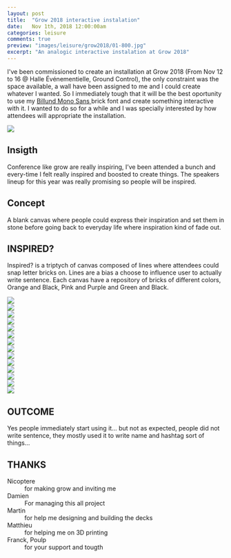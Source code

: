 ```yaml
---
layout: post
title:  "Grow 2018 interactive instalation"
date: 	Nov 1th, 2018 12:00:00am
categories: leisure
comments: true
preview: "images/leisure/grow2018/01-800.jpg"
excerpt: "An analogic interactive instalation at Grow 2018"
---
```





I've been commissioned to create an installation at Grow 2018 (From Nov 12 to 16 @ Halle Événementielle, Ground Control), the only constraint was the space available, a wall have been assigned to me and I could create whatever I wanted. So I immediately tough that it will be the best oportunity to use my <a href="/leisure/BillundMonoSans/"> Billund Mono Sans </a> brick font and create something interactive with it. I wanted to do so for a while and I was specially interested by how attendees will appropriate the installation. 



<div class="uk-grid" data-uk-grid-margin="">
    <div class="uk-width-large-1-2 uk-width-medium-1-1 uk-width-small-1-1">
         <img src="/images/leisure/grow2018/04.jpg" class="uk-responsive-width">
    </div>
    <div class="uk-width-large-1-2 uk-width-medium-1-1 uk-width-small-1-1">
        <h2>Insigth</h2>
        <p>Conference like grow are really inspiring, I’ve been attended a bunch and every-time I felt really inspired and boosted to create things. The speakers lineup  for this year was really promising so people will be inspired.</p>
      <h2>Concept</h2>
        <p>A blank canvas where people could express their inspiration and set them in stone before going back to everyday life where inspiration kind of fade out.</p>
    </div>
</div>




## INSPIRED?
Inspired? is a triptych of canvas composed of lines where attendees could snap letter bricks on. Lines are a bias a choose to influence user to actually write sentence. Each canvas have a repository of bricks of different colors, Orange and Black, Pink and Purple and Green and Black.


<div class="uk-grid" data-uk-grid-margin="">
    <div class="uk-width-large-1-2 uk-width-medium-1-2 uk-width-small-1-1">
         <img src="/images/leisure/grow2018/05.jpg" class="uk-responsive-width">
    </div>
    <div class="uk-width-large-1-2 uk-width-medium-1-2 uk-width-small-1-1">
         <img src="/images/leisure/grow2018/06.jpg" class="uk-responsive-width">
    </div>
</div>
<div class="uk-grid" data-uk-grid-margin="">
    <div class="uk-width-large-1-1 uk-width-medium-1-1 uk-width-small-1-1">
         <img src="/images/leisure/grow2018/10.jpg" class="uk-responsive-width">
    </div>
    <div class="uk-width-large-1-1 uk-width-medium-1-1 uk-width-small-1-1">
         <img src="/images/leisure/grow2018/11.jpg" class="uk-responsive-width">
    </div>
    <div class="uk-width-large-1-1 uk-width-medium-1-1 uk-width-small-1-1">
         <img src="/images/leisure/grow2018/12.jpg" class="uk-responsive-width">
    </div>
</div>

<div class="uk-grid" data-uk-grid-margin="">
    <div class="uk-width-large-1-3 uk-width-medium-1-2 uk-width-small-1-1">
         <img src="/images/leisure/grow2018/13.jpg" class="uk-responsive-width">
    </div>
    <div class="uk-width-large-1-3 uk-width-medium-1-2 uk-width-small-1-1">
         <img src="/images/leisure/grow2018/14.jpg" class="uk-responsive-width">
    </div>
    <div class="uk-width-large-1-3 uk-width-medium-1-2 uk-width-small-1-1">
         <img src="/images/leisure/grow2018/15.jpg" class="uk-responsive-width">
    </div>
    <div class="uk-width-large-1-3 uk-width-medium-1-2 uk-width-small-1-1">
         <img src="/images/leisure/grow2018/11.jpg" class="uk-responsive-width">
    </div>
    <div class="uk-width-large-1-3 uk-width-medium-1-2 uk-width-small-1-1">
         <img src="/images/leisure/grow2018/16.jpg" class="uk-responsive-width">
    </div>
    <div class="uk-width-large-1-3 uk-width-medium-1-2 uk-width-small-1-1">
         <img src="/images/leisure/grow2018/17.jpg" class="uk-responsive-width">
    </div>
    <div class="uk-width-large-1-3 uk-width-medium-1-2 uk-width-small-1-1">
         <img src="/images/leisure/grow2018/18.jpg" class="uk-responsive-width">
    </div>
    <div class="uk-width-large-1-3 uk-width-medium-1-2 uk-width-small-1-1">
         <img src="/images/leisure/grow2018/19.jpg" class="uk-responsive-width">
    </div>
    <div class="uk-width-large-1-3 uk-width-medium-1-2 uk-width-small-1-1">
         <img src="/images/leisure/grow2018/20.jpg" class="uk-responsive-width">
    </div>
</div>

## OUTCOME
Yes people immediately start using it… but not as expected, people did not write sentence, they mostly used it to write name and hashtag sort of things…




## THANKS

<dl class="uk-description-list-line">
    <dt>Nicoptere</dt>
    <dd>for making grow and inviting me</dd>
    <dt>Damien</dt>
    <dd>For managing this all project</dd>
    <dt>Martin</dt>
    <dd>for help me designing and building the decks</dd>
    <dt>Matthieu</dt>
    <dd>for helping me on 3D printing</dd>
    <dt>Franck, Poulp</dt>
    <dd>for your support and tougth</dd>
</dl>







